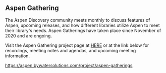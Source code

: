 ## Aspen Gathering

The Aspen Discovery community meets monthly to discuss features of Aspen, upcoming releases, and how different libraries utilize Aspen to meet their library's needs. Aspen Gatherings have taken place since November of 2020 and are ongoing.

Visit the Aspen Gathering project page at [HERE](https://aspen.bywatersolutions.com/project/aspen-gatherings) or at the link below for recordings, meeting notes and agendas, and upcoming meeting information.

https://aspen.bywatersolutions.com/project/aspen-gatherings
